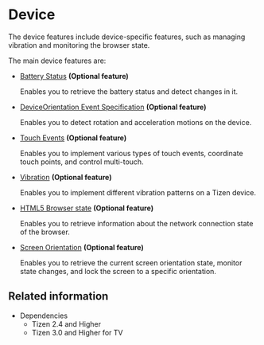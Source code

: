 # Device

The device features include device-specific features, such as managing vibration and monitoring the browser state.

The main device features are:

- [Battery Status](./battery.md) **(Optional feature)**   

  Enables you to retrieve the battery status and detect changes in it.

- [DeviceOrientation Event Specification](./device-orientation.md) **(Optional feature)**   

  Enables you to detect rotation and acceleration motions on the device.

- [Touch Events](./touch.md) **(Optional feature)**   

  Enables you to implement various types of touch events, coordinate touch points, and control multi-touch.

- [Vibration](./vibration.md) **(Optional feature)**   

  Enables you to implement different vibration patterns on a Tizen device.

- [HTML5 Browser state](./browser-state.md)  **(Optional feature)**  

  Enables you to retrieve information about the network connection state of the browser.

- [Screen Orientation](./screen-orientation.md)  **(Optional feature)**  

  Enables you to retrieve the current screen orientation state, monitor state changes, and lock the screen to a specific orientation.

## Related information
* Dependencies  
  - Tizen 2.4 and Higher
  - Tizen 3.0 and Higher for TV

